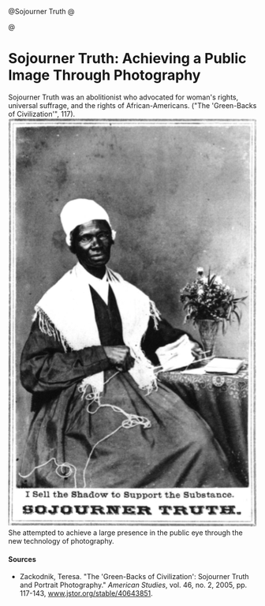 @Sojourner Truth
@

@
# Sojourner Truth: Achieving a Public Image Through Photography


Sojourner Truth was an abolitionist who advocated for woman's rights, universal suffrage, and the rights of African-Americans.  ("The 'Green-Backs of Civilization'", 117).  ![Sojourner Truth][portrait1] She attempted to achieve a large presence in the public eye through the new technology of photography.  




[portrait1]:../img/9.png



#### Sources
- Zackodnik, Teresa. "The 'Green-Backs of Civilization': Sojourner Truth and Portrait Photography." *American Studies*, vol. 46, no. 2, 2005, pp. 117-143, www.jstor.org/stable/40643851. 